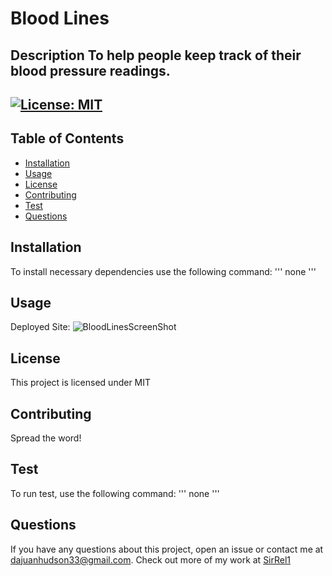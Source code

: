 # Blood Lines

## Description To help people keep track of their blood pressure readings.

## [![License: MIT](https://img.shields.io/badge/License-MIT-yellow.svg)](https://opensource.org/licenses/MIT)

## Table of Contents

- [Installation](#installation)
- [Usage](#usage)
- [License](#license)
- [Contributing](#contribute)
- [Test](#test)
- [Questions](#questions)

## Installation

To install necessary dependencies use the following command:
'''
none
'''

## Usage

Deployed Site:
![BloodLinesScreenShot](https://user-images.githubusercontent.com/89208706/148004781-ce86e7d1-4172-46ec-8504-f042d6b81029.png)

## License

This project is licensed under MIT

## Contributing

Spread the word!

## Test

To run test, use the following command:
'''
none
'''

## Questions

If you have any questions about this project, open an issue or contact me at dajuanhudson33@gmail.com. Check out more of my work at [SirRel1](https://github.com/SirRel1)
